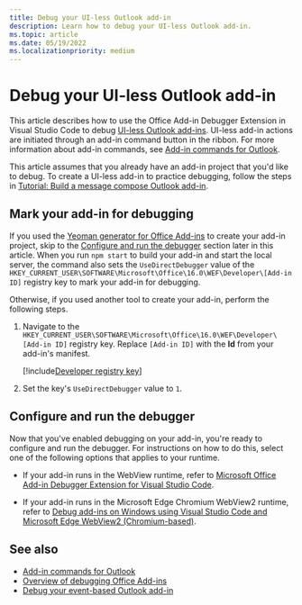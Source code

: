 ```yaml
---
title: Debug your UI-less Outlook add-in
description: Learn how to debug your UI-less Outlook add-in.
ms.topic: article
ms.date: 05/19/2022
ms.localizationpriority: medium
---
```


# Debug your UI-less Outlook add-in

This article describes how to use the Office Add-in Debugger Extension in Visual Studio Code to debug [UI-less Outlook add-ins](add-in-commands-for-outlook.md#executing-a-javascript-function). UI-less add-in actions are initiated through an add-in command button in the ribbon. For more information about add-in commands, see [Add-in commands for Outlook](add-in-commands-for-outlook.md).

This article assumes that you already have an add-in project that you'd like to debug. To create a UI-less add-in to practice debugging, follow the steps in [Tutorial: Build a message compose Outlook add-in](../tutorials/outlook-tutorial.md).

## Mark your add-in for debugging

If you used the [Yeoman generator for Office Add-ins](../develop/yeoman-generator-overview.md) to create your add-in project, skip to the [Configure and run the debugger](#configure-and-run-the-debugger) section later in this article. When you run `npm start` to build your add-in and start the local server, the command also sets the `UseDirectDebugger` value of the `HKEY_CURRENT_USER\SOFTWARE\Microsoft\Office\16.0\WEF\Developer\[Add-in ID]` registry key to mark your add-in for debugging.

Otherwise, if you used another tool to create your add-in, perform the following steps.

1. Navigate to the `HKEY_CURRENT_USER\SOFTWARE\Microsoft\Office\16.0\WEF\Developer\[Add-in ID]` registry key. Replace `[Add-in ID]` with the **Id** from your add-in's manifest.

    [!include[Developer registry key](../includes/developer-registry-key.md)]

1. Set the key's `UseDirectDebugger` value to `1`.

## Configure and run the debugger

Now that you've enabled debugging on your add-in, you're ready to configure and run the debugger. For instructions on how to do this, select one of the following options that applies to your runtime.

- If your add-in runs in the WebView runtime, refer to [Microsoft Office Add-in Debugger Extension for Visual Studio Code](../testing/debug-with-vs-extension.md).

- If your add-in runs in the Microsoft Edge Chromium WebView2 runtime, refer to [Debug add-ins on Windows using Visual Studio Code and Microsoft Edge WebView2 (Chromium-based)](../testing/debug-desktop-using-edge-chromium.md).

## See also

- [Add-in commands for Outlook](add-in-commands-for-outlook.md)
- [Overview of debugging Office Add-ins](../testing/debug-add-ins-overview.md)
- [Debug your event-based Outlook add-in](debug-autolaunch.md)
